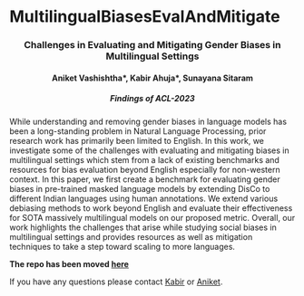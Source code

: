 # MultilingualBiasesEvalAndMitigate

<h3 align="center"> Challenges in Evaluating and Mitigating Gender Biases in Multilingual Settings </h3>

<h4 align="center"> Aniket Vashishtha*, Kabir Ahuja*, Sunayana Sitaram </h4>

<h5 align = "center"> <i>Findings of ACL-2023</i> </h5>

While understanding and removing gender biases in language models has been a long-standing problem in Natural Language Processing, prior research work has primarily been limited to English. In this work, we investigate some of the challenges with evaluating and mitigating biases in multilingual settings which stem from a lack of existing benchmarks and resources for bias evaluation beyond English especially for non-western context. In this paper, we first create a benchmark for evaluating gender biases in pre-trained masked language models by extending DisCo to different Indian languages using human annotations. We extend various debiasing methods to work beyond English and evaluate their effectiveness for SOTA massively multilingual models on our proposed metric. Overall, our work highlights the challenges that arise while studying social biases in multilingual settings and provides resources as well as mitigation techniques to take a step toward scaling to more languages.

**The repo has been moved [here](https://github.com/microsoft/MultilingualBiasEvaluation)**

If you have any questions please contact [Kabir](mailto:kabirahuja2431@gmail.com) or [Aniket](mailto:aniketbbx@gmail.com).

